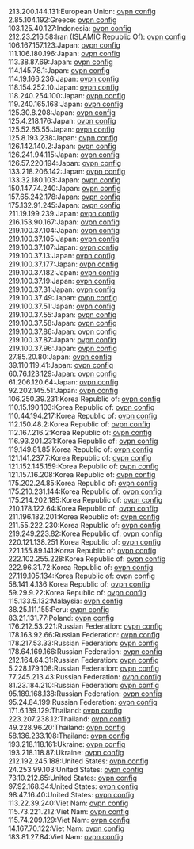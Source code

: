 213.200.144.131:European Union: [ovpn config](vpn/213_200_144_131.ovpn)  
2.85.104.192:Greece: [ovpn config](vpn/2_85_104_192.ovpn)  
103.125.40.127:Indonesia: [ovpn config](vpn/103_125_40_127.ovpn)  
212.23.216.58:Iran (ISLAMIC Republic Of): [ovpn config](vpn/212_23_216_58.ovpn)  
106.167.157.123:Japan: [ovpn config](vpn/106_167_157_123.ovpn)  
111.106.180.196:Japan: [ovpn config](vpn/111_106_180_196.ovpn)  
113.38.87.69:Japan: [ovpn config](vpn/113_38_87_69.ovpn)  
114.145.78.1:Japan: [ovpn config](vpn/114_145_78_1.ovpn)  
114.19.166.236:Japan: [ovpn config](vpn/114_19_166_236.ovpn)  
118.154.252.10:Japan: [ovpn config](vpn/118_154_252_10.ovpn)  
118.240.254.100:Japan: [ovpn config](vpn/118_240_254_100.ovpn)  
119.240.165.168:Japan: [ovpn config](vpn/119_240_165_168.ovpn)  
125.30.8.208:Japan: [ovpn config](vpn/125_30_8_208.ovpn)  
125.4.218.176:Japan: [ovpn config](vpn/125_4_218_176.ovpn)  
125.52.65.55:Japan: [ovpn config](vpn/125_52_65_55.ovpn)  
125.8.193.238:Japan: [ovpn config](vpn/125_8_193_238.ovpn)  
126.142.140.2:Japan: [ovpn config](vpn/126_142_140_2.ovpn)  
126.241.94.115:Japan: [ovpn config](vpn/126_241_94_115.ovpn)  
126.57.220.194:Japan: [ovpn config](vpn/126_57_220_194.ovpn)  
133.218.206.142:Japan: [ovpn config](vpn/133_218_206_142.ovpn)  
133.32.180.103:Japan: [ovpn config](vpn/133_32_180_103.ovpn)  
150.147.74.240:Japan: [ovpn config](vpn/150_147_74_240.ovpn)  
157.65.242.178:Japan: [ovpn config](vpn/157_65_242_178.ovpn)  
175.132.91.245:Japan: [ovpn config](vpn/175_132_91_245.ovpn)  
211.19.199.239:Japan: [ovpn config](vpn/211_19_199_239.ovpn)  
216.153.90.167:Japan: [ovpn config](vpn/216_153_90_167.ovpn)  
219.100.37.104:Japan: [ovpn config](vpn/219_100_37_104.ovpn)  
219.100.37.105:Japan: [ovpn config](vpn/219_100_37_105.ovpn)  
219.100.37.107:Japan: [ovpn config](vpn/219_100_37_107.ovpn)  
219.100.37.13:Japan: [ovpn config](vpn/219_100_37_13.ovpn)  
219.100.37.177:Japan: [ovpn config](vpn/219_100_37_177.ovpn)  
219.100.37.182:Japan: [ovpn config](vpn/219_100_37_182.ovpn)  
219.100.37.19:Japan: [ovpn config](vpn/219_100_37_19.ovpn)  
219.100.37.31:Japan: [ovpn config](vpn/219_100_37_31.ovpn)  
219.100.37.49:Japan: [ovpn config](vpn/219_100_37_49.ovpn)  
219.100.37.51:Japan: [ovpn config](vpn/219_100_37_51.ovpn)  
219.100.37.55:Japan: [ovpn config](vpn/219_100_37_55.ovpn)  
219.100.37.58:Japan: [ovpn config](vpn/219_100_37_58.ovpn)  
219.100.37.86:Japan: [ovpn config](vpn/219_100_37_86.ovpn)  
219.100.37.87:Japan: [ovpn config](vpn/219_100_37_87.ovpn)  
219.100.37.96:Japan: [ovpn config](vpn/219_100_37_96.ovpn)  
27.85.20.80:Japan: [ovpn config](vpn/27_85_20_80.ovpn)  
39.110.119.41:Japan: [ovpn config](vpn/39_110_119_41.ovpn)  
60.76.123.129:Japan: [ovpn config](vpn/60_76_123_129.ovpn)  
61.206.120.64:Japan: [ovpn config](vpn/61_206_120_64.ovpn)  
92.202.145.51:Japan: [ovpn config](vpn/92_202_145_51.ovpn)  
106.250.39.231:Korea Republic of: [ovpn config](vpn/106_250_39_231.ovpn)  
110.15.190.103:Korea Republic of: [ovpn config](vpn/110_15_190_103.ovpn)  
110.44.194.217:Korea Republic of: [ovpn config](vpn/110_44_194_217.ovpn)  
112.150.48.2:Korea Republic of: [ovpn config](vpn/112_150_48_2.ovpn)  
112.167.216.2:Korea Republic of: [ovpn config](vpn/112_167_216_2.ovpn)  
116.93.201.231:Korea Republic of: [ovpn config](vpn/116_93_201_231.ovpn)  
119.149.81.85:Korea Republic of: [ovpn config](vpn/119_149_81_85.ovpn)  
121.141.237.7:Korea Republic of: [ovpn config](vpn/121_141_237_7.ovpn)  
121.152.145.159:Korea Republic of: [ovpn config](vpn/121_152_145_159.ovpn)  
121.157.16.208:Korea Republic of: [ovpn config](vpn/121_157_16_208.ovpn)  
175.202.24.85:Korea Republic of: [ovpn config](vpn/175_202_24_85.ovpn)  
175.210.231.144:Korea Republic of: [ovpn config](vpn/175_210_231_144.ovpn)  
175.214.202.185:Korea Republic of: [ovpn config](vpn/175_214_202_185.ovpn)  
210.178.122.64:Korea Republic of: [ovpn config](vpn/210_178_122_64.ovpn)  
211.196.182.201:Korea Republic of: [ovpn config](vpn/211_196_182_201.ovpn)  
211.55.222.230:Korea Republic of: [ovpn config](vpn/211_55_222_230.ovpn)  
219.249.223.82:Korea Republic of: [ovpn config](vpn/219_249_223_82.ovpn)  
220.121.138.251:Korea Republic of: [ovpn config](vpn/220_121_138_251.ovpn)  
221.155.89.141:Korea Republic of: [ovpn config](vpn/221_155_89_141.ovpn)  
222.102.255.228:Korea Republic of: [ovpn config](vpn/222_102_255_228.ovpn)  
222.96.31.72:Korea Republic of: [ovpn config](vpn/222_96_31_72.ovpn)  
27.119.105.134:Korea Republic of: [ovpn config](vpn/27_119_105_134.ovpn)  
58.141.4.136:Korea Republic of: [ovpn config](vpn/58_141_4_136.ovpn)  
59.29.9.22:Korea Republic of: [ovpn config](vpn/59_29_9_22.ovpn)  
115.133.5.132:Malaysia: [ovpn config](vpn/115_133_5_132.ovpn)  
38.25.111.155:Peru: [ovpn config](vpn/38_25_111_155.ovpn)  
83.21.131.77:Poland: [ovpn config](vpn/83_21_131_77.ovpn)  
176.212.53.221:Russian Federation: [ovpn config](vpn/176_212_53_221.ovpn)  
178.163.92.66:Russian Federation: [ovpn config](vpn/178_163_92_66.ovpn)  
178.217.53.33:Russian Federation: [ovpn config](vpn/178_217_53_33.ovpn)  
178.64.169.166:Russian Federation: [ovpn config](vpn/178_64_169_166.ovpn)  
212.164.64.31:Russian Federation: [ovpn config](vpn/212_164_64_31.ovpn)  
5.228.179.108:Russian Federation: [ovpn config](vpn/5_228_179_108.ovpn)  
77.245.213.43:Russian Federation: [ovpn config](vpn/77_245_213_43.ovpn)  
81.23.184.210:Russian Federation: [ovpn config](vpn/81_23_184_210.ovpn)  
95.189.168.138:Russian Federation: [ovpn config](vpn/95_189_168_138.ovpn)  
95.24.84.199:Russian Federation: [ovpn config](vpn/95_24_84_199.ovpn)  
171.6.139.129:Thailand: [ovpn config](vpn/171_6_139_129.ovpn)  
223.207.238.12:Thailand: [ovpn config](vpn/223_207_238_12.ovpn)  
49.228.96.20:Thailand: [ovpn config](vpn/49_228_96_20.ovpn)  
58.136.233.108:Thailand: [ovpn config](vpn/58_136_233_108.ovpn)  
193.218.118.161:Ukraine: [ovpn config](vpn/193_218_118_161.ovpn)  
193.218.118.87:Ukraine: [ovpn config](vpn/193_218_118_87.ovpn)  
212.192.245.188:United States: [ovpn config](vpn/212_192_245_188.ovpn)  
24.253.99.103:United States: [ovpn config](vpn/24_253_99_103.ovpn)  
73.10.212.65:United States: [ovpn config](vpn/73_10_212_65.ovpn)  
97.92.168.34:United States: [ovpn config](vpn/97_92_168_34.ovpn)  
98.47.16.40:United States: [ovpn config](vpn/98_47_16_40.ovpn)  
113.22.39.240:Viet Nam: [ovpn config](vpn/113_22_39_240.ovpn)  
115.73.221.212:Viet Nam: [ovpn config](vpn/115_73_221_212.ovpn)  
115.74.209.129:Viet Nam: [ovpn config](vpn/115_74_209_129.ovpn)  
14.167.70.122:Viet Nam: [ovpn config](vpn/14_167_70_122.ovpn)  
183.81.27.84:Viet Nam: [ovpn config](vpn/183_81_27_84.ovpn)  
